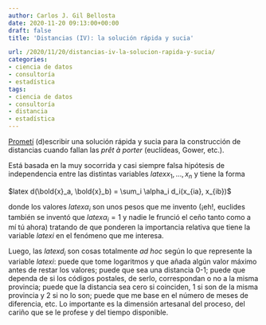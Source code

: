 ```yaml
---
author: Carlos J. Gil Bellosta
date: 2020-11-20 09:13:00+00:00
draft: false
title: 'Distancias (IV): la solución rápida y sucia'

url: /2020/11/20/distancias-iv-la-solucion-rapida-y-sucia/
categories:
- ciencia de datos
- consultoría
- estadística
tags:
- ciencia de datos
- consultoría
- distancia
- estadística
---
```





[Prometí](https://www.datanalytics.com/2020/11/06/distancias-iii-la-gran-pregunta/) (d)escribir una solución rápida y sucia para la construcción de distancias cuando fallan las _prêt à porter_ (euclídeas, Gower, etc.).







Está basada en la muy socorrida y casi siempre falsa hipótesis de independencia entre las distintas variables $latex x_1, \dots, x_n$ y tiene la forma







$latex d(\bold{x}_a, \bold{x}_b) = \sum_i \alpha_i d_i(x_{ia}, x_{ib})$







donde los valores $latex \alpha_i$ son unos pesos que me invento (¡eh!, euclides también se inventó que $latex \alpha_i = 1$ y nadie le frunció el ceño tanto como a mí tú ahora) tratando de que ponderen la importancia relativa que tiene la variable $latex i$ en el fenómeno que me interesa.







Luego, las $latex d_i$ son cosas totalmente _ad hoc_ según lo que represente la variable $latex i$: puede que tome logaritmos y que añada algún valor máximo antes de restar los valores; puede que sea una distancia 0-1; puede que dependa de si los códigos postales, de serlo, correspondan o no a la misma provincia; puede que la distancia sea cero si coinciden, 1 si son de la misma provincia y 2 si no lo son; puede que me base en el número de meses de diferencia, etc. Lo importante es la dimensión artesanal del proceso, del cariño que se le profese y del tiempo disponible.



